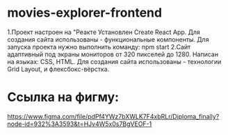 # movies-explorer-frontend
1.Проект настроен на "Реакте Установлен Create React App. Для создания сайта использованы - функциональные компоненты. Для запуска проекта нужно выполнить команду: npm start 
2.Сайт адаптивный под экраны мониторов от 320 пикселей до 1280. Написан на языках: CSS, HTML. Для создания сайта использованы - технологии Grid Layout, и флексбокс-вёрстка.
# Ссылка на фигму: 
https://www.figma.com/file/pdPf4YWz7bXWLK7F4xbRLr/Diploma_finally?node-id=932%3A3593&t=HJv4W5x0s7BgVEOF-1
